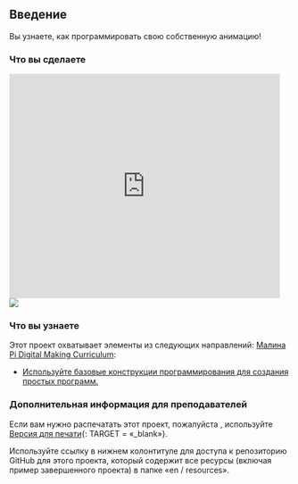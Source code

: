 ## Введение

Вы узнаете, как программировать свою собственную анимацию!

### Что вы сделаете

<div class="scratch-preview">
  <iframe allowtransparency="true" width="485" height="402" src="https://scratch.mit.edu/projects/embed/26818098/?autostart=false" frameborder="0"></iframe>
  <img src="images/space-final.png">
</div>

### Что вы узнаете

Этот проект охватывает элементы из следующих направлений: [Малина Pi Digital Making Curriculum](http://rpf.io/curriculum):

+ [Используйте базовые конструкции программирования для создания простых программ.](https://www.raspberrypi.org/curriculum/programming/creator)

### Дополнительная информация для преподавателей

Если вам нужно распечатать этот проект, пожалуйста , используйте [Версия для печати](https://projects.raspberrypi.org/en/projects/lost-in-space/print){: TARGET = «_blank»}.

Используйте ссылку в нижнем колонтитуле для доступа к репозиторию GitHub для этого проекта, который содержит все ресурсы (включая пример завершенного проекта) в папке «en / resources».